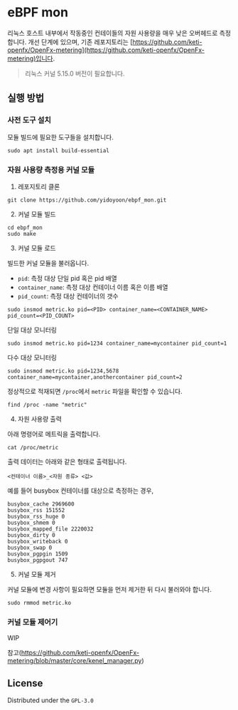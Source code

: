 # eBPF mon

리눅스 호스트 내부에서 작동중인 컨테이들의 자원 사용량을 매우 낮은 오버헤드로 측정합니다. 개선 단계에 있으며, 기존 레포지토리는 [https://github.com/keti-openfx/OpenFx-metering](https://github.com/keti-openfx/OpenFx-metering)입니다.

> 리눅스 커널 5.15.0 버전이 필요합니다.

## 실행 방법

### 사전 도구 설치

모듈 빌드에 필요한 도구들을 설치합니다.

```shell
sudo apt install build-essential
```

### 자원 사용량 측정용 커널 모듈

1. 레포지토리 클론

```shell
git clone https://github.com/yidoyoon/ebpf_mon.git
```

2. 커널 모듈 빌드

```shell
cd ebpf_mon
sudo make
```

3. 커널 모듈 로드

빌드한 커널 모듈을 불러옵니다.

- `pid`: 측정 대상 단일 pid 혹은 pid 배열
- `container_name`: 측정 대상 컨테이너 이름 혹은 이름 배열
- `pid_count`: 측정 대상 컨테이너의 갯수

```shell
sudo insmod metric.ko pid=<PID> container_name=<CONTAINER_NAME> pid_count=<PID_COUNT>
```

단일 대상 모니터링

```shell
sudo insmod metric.ko pid=1234 container_name=mycontainer pid_count=1
```

다수 대상 모니터링

```shell
sudo insmod metric.ko pid=1234,5678 container_name=mycontainer,anothercontainer pid_count=2
```

정상적으로 적재되면 `/proc`에서 `metric` 파일을 확인할 수 있습니다.

```shell
find /proc -name "metric"
```

4. 자원 사용량 출력

아래 명령어로 메트릭을 출력합니다.

```shell
cat /proc/metric
```

출력 데이터는 아래와 같은 형태로 출력됩니다.

```shell
<컨테이너 이름>_<자원 종류> <값>
```

예를 들어 busybox 컨테이너를 대상으로 측정하는 경우,

```shell
busybox_cache 2969600
busybox_rss 151552
busybox_rss_huge 0
busybox_shmem 0
busybox_mapped_file 2220032
busybox_dirty 0
busybox_writeback 0
busybox_swap 0
busybox_pgpgin 1509
busybox_pgpgout 747
```

5. 커널 모듈 제거

커널 모듈에 변경 사항이 필요하면 모듈을 먼저 제거한 뒤 다시 불러와야 합니다.

```
sudo rmmod metric.ko
```

### 커널 모듈 제어기

WIP

참고(https://github.com/keti-openfx/OpenFx-metering/blob/master/core/kenel_manager.py)

## License

Distributed under the `GPL-3.0`
